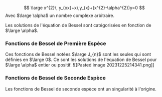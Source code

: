 $$
\large x^{2}\, y_{xx}+x\,y_{x}+(x^{2}-\alpha^{2})y=0
$$
Avec $\large \alpha$ un nombre complexe arbitraire.

Les solutions de l'équation de Bessel sont catégorisées en fonction de $\large \alpha$.

### Fonctions de Bessel de Première Espèce

Ces fonctions de Bessel notées $\large J_{n}$ sont les seules qui sont définies en $\large 0$. Ce sont les solutions de l'équation de Bessel pour $\large \alpha$ entier ou positif.
![[Pasted image 20231225214341.png]]

### Fonctions de Bessel de Seconde Espèce

Les fonctions de Bessel de seconde espèce ont un singularité à l'origine.